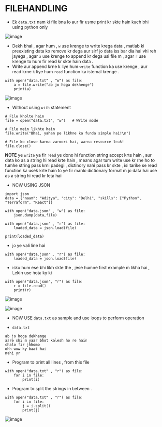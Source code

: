 # FILEHANDLING 

- Ek `data.txt` nam ki file bna lo aur fir usme print kr skte hain kuch bhi using python only

![image](https://github.com/user-attachments/assets/fa0a087c-0c57-4ddf-8dfb-2c9a9c09a065)

- Dekh bhai , agar hum , `w` use krenge to write krega data , matlab ki preexisting data ko remove kr dega aur sirf jo data iss bar dia hai vhi reh jayega , agar `a` use krenge to append kr dega usi file m , agar `r` use krenge to hum fir read kr skte hain data .
- Write aur append krne k liye hum `write` function ka use krenge , aur read krne k liye hum `read` function ka istemal krenge . 

```
with open("data.txt" , "w") as file:
    a = file.write("ab jo hoga dekhenge")
    print(a)
```

![image](https://github.com/user-attachments/assets/c4c3ae33-0081-4e8f-9479-076e03fc175b)

- Without using `with` statement

```
# File kholte hain
file = open("data.txt", "w")   # Write mode

# File mein likhte hain
file.write("Bhai, yahan pe likhne ka funda simple hai!\n")

# File ko close karna zaroori hai, warna resource leak!
file.close()

```

**NOTE** ye `write` ya fir  `read` ye dono hi function string accept krte hain , aur data ko as a string hi read krte hain , means agar tum write use kr rhe ho to tumhe string pass krni padegi , dictinory nahi pass kr skte , isi tarike se read function ka usek krte hain to ye fir manlo dictionary format m jo data hai use as a string hi read kr leta hai


- NOW USING JSON

```
import json
data = {"naam": "Aditya", "city": "Delhi", "skills": ["Python", "Terraform", "React"]}

with open("data.json" , "w") as file:
    json.dump(data,file)

with open("data.json" , "r") as file:
    loaded_data = json.load(file)

print(loaded_data)
```

- jo ye vali line hai

```
with open("data.json" , "r") as file:
    loaded_data = json.load(file)
```

- isko hum ese bhi likh skte the , jese humne first example m likha hai  , Lekin use hota ky ki

```
with open("data.json", "r") as file:
    r = file.read()
    print(r)
```

![image](https://github.com/user-attachments/assets/63b7594c-53a5-4d52-a2c6-ab2ebd1a702a)

![image](https://github.com/user-attachments/assets/8bd6110b-6aa3-40c1-962a-cf5b3a055072)



- NOW USE `data.txt` as sample and use loops to perform operation

- `data.txt`

```
ab jo hoga dekhenge
aare shi m yaar bhot kalesh ho re hain
chalo fir jhhomo 
ohh wow ky baat hai 
nahi yr
```

- Program to print all lines , from this file

```
with open("data.txt" , "r") as file:
    for i in file:
        print(i)

```

- Program to split the strings in between . 

```
with open("data.txt" , "r") as file:
    for i in file:
        j = i.split()
        print(j)
```

![image](https://github.com/user-attachments/assets/0eff70ce-ec10-43a5-aaad-1a532e3e0d4d)


